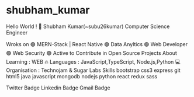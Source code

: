 # shubham_kumar
Hello World ! 👋
Shubham Kumar(~subu26kumar)
Computer Science Engineer

Wroks on
🟢 MERN-Stack | React Native
🟢 Data Anyltics
🟢 Web Developer
🟢 Web Security
🟢 Active to Contribute in Open Source Projects
About
Learning : WEB  🔥
Languages : JavaScript,TypeScript, Node.js,Python 💻
Organisation : Technojam & Sugar Labs
Skills
 bootstrap  css3 express git html5 java javascript mongodb nodejs python react redux sass

Twitter Badge Linkedin Badge Gmail Badge


